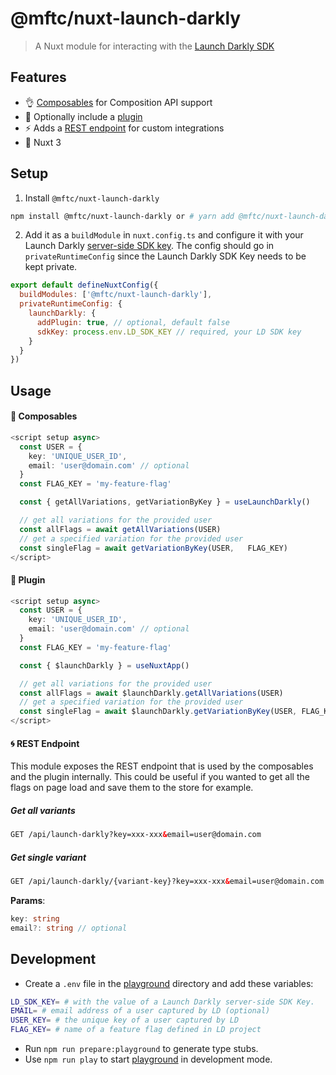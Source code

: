 # @mftc/nuxt-launch-darkly

> A Nuxt module for interacting with the [Launch Darkly SDK](https://docs.launchdarkly.com/sdk/server-side/node-js)

## Features

- 👌 [Composables](#-composables) for Composition API support
- 🌈 Optionally include a [plugin](#-plugin)
- ⚡️ Adds a [REST endpoint](#-rest-endpoint) for custom integrations
- 💯 Nuxt 3

## Setup

1. Install `@mftc/nuxt-launch-darkly`

```bash
npm install @mftc/nuxt-launch-darkly or # yarn add @mftc/nuxt-launch-darkly
```

2. Add it as a `buildModule` in `nuxt.config.ts` and configure it with your Launch Darkly [server-side SDK key](https://app.launchdarkly.com/settings/projects).
   The config should go in `privateRuntimeConfig` since the Launch Darkly SDK Key needs to be kept private.

```js
export default defineNuxtConfig({
  buildModules: ['@mftc/nuxt-launch-darkly'],
  privateRuntimeConfig: {
    launchDarkly: {
      addPlugin: true, // optional, default false
      sdkKey: process.env.LD_SDK_KEY // required, your LD SDK key
    }
  }
})
```

## Usage

#### 🧩 Composables

```ts
<script setup async>
  const USER = {
    key: 'UNIQUE_USER_ID',
    email: 'user@domain.com' // optional
  }
  const FLAG_KEY = 'my-feature-flag'

  const { getAllVariations, getVariationByKey } = useLaunchDarkly()

  // get all variations for the provided user
  const allFlags = await getAllVariations(USER)
  // get a specified variation for the provided user
  const singleFlag = await getVariationByKey(USER,   FLAG_KEY)
</script>
```

#### 🔌 Plugin

```ts
<script setup async>
  const USER = {
    key: 'UNIQUE_USER_ID',
    email: 'user@domain.com' // optional
  }
  const FLAG_KEY = 'my-feature-flag'

  const { $launchDarkly } = useNuxtApp()

  // get all variations for the provided user
  const allFlags = await $launchDarkly.getAllVariations(USER)
  // get a specified variation for the provided user
  const singleFlag = await $launchDarkly.getVariationByKey(USER, FLAG_KEY)
</script>
```

#### 🌀 REST Endpoint

This module exposes the REST endpoint that is used by the composables and the plugin internally. This could be useful if you wanted to get all the flags on page load and save them to the store for example.

##### Get all variants

```html
GET /api/launch-darkly?key=xxx-xxx&email=user@domain.com
```

##### Get single variant

```html
GET /api/launch-darkly/{variant-key}?key=xxx-xxx&email=user@domain.com
```

**Params**:

```ts
key: string
email?: string // optional
```

## Development

- Create a `.env` file in the [playground](./playground) directory and add these variables:

```bash
LD_SDK_KEY= # with the value of a Launch Darkly server-side SDK Key.
EMAIL= # email address of a user captured by LD (optional)
USER_KEY= # the unique key of a user captured by LD
FLAG_KEY= # name of a feature flag defined in LD project
```

- Run `npm run prepare:playground` to generate type stubs.
- Use `npm run play` to start [playground](./playground) in development mode.
